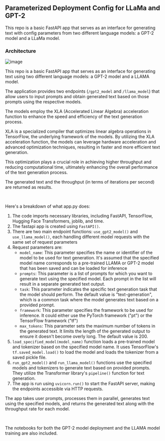 ## Parameterized Deployment Config for LLaMa and GPT-2

This repo is a basic FastAPI app that 
serves as an interface for generating text with config parameters
from two different language models: a GPT-2 model 
and a LLaMa model. 

### Architecture

![image](https://github.com/OlayinkaPeter/LLM-Deployment-Config/blob/master/llm_config.png)


This repo is a basic FastAPI app that 
serves as an interface for generating text 
using two different language models: a GPT-2 model 
and a LLAMA model. 

The application provides two 
endpoints (`/gpt2_model` and `/llama_model`) that 
allow users to input prompts and obtain generated 
text based on those prompts using the respective 
models. 

The models employ the XLA (Accelerated Linear Algebra) 
acceleration function to enhance the speed and efficiency 
of the text generation process. 

XLA is a specialized compiler that optimizes 
linear algebra operations in TensorFlow, the underlying 
framework of the models. By utilizing the XLA acceleration 
function, the models can leverage hardware acceleration 
and advanced optimization techniques, resulting in faster 
and more efficient text generation. 

This optimization plays a crucial role in achieving 
higher throughput and reducing computational time, 
ultimately enhancing the overall performance of the 
text generation process.

The generated text and the 
throughput (in terms of iterations per second) 
are returned as results.

<br>

Here's a breakdown of what app.py does:

1. The code imports necessary libraries, including 
FastAPI, TensorFlow, Hugging Face Transformers, 
joblib, and time.
2. The fastapi app is created using `FastAPI()`.
3. There are two main endpoint functions:
`use_gpt2_model()` and `use_llama_model()`, each 
handling different model requests with the same 
set of request parameters
4. Request parameters are:
   - `model_name`: This parameter specifies the name 
   or identifier of the model to be used for text generation. 
   It's assumed that the specified model name 
   corresponds to a pre-trained LLAMA or GPT-2 model 
   that has been saved and can be loaded for inference
   - `prompts`: This parameter is a list of prompts for 
   which you want to generate text using the specified model. 
   Each prompt in the list will result in a separate 
   generated text output.
   - `task`: This parameter indicates the specific text 
   generation task that the model should perform. 
   The default value is "text-generation", which is a 
   common task where the model generates text based 
   on a provided prompt.
   - `framework`: This parameter specifies the framework 
   to be used for inference. It could either use the 
   PyTorch framework ("pt") or the TensorFlow framework ("tf")
   - `max_tokens`: This parameter sets the maximum number 
   of tokens in the generated text. It limits the length of 
   the generated output to ensure it doesn't become overly 
   long. The default value is 200.
5. `load_specified_model(model_name)` function loads a 
pre-trained model and tokenizer based on the specified 
model name. It uses TensorFlow's `tf.saved_model.load()`
to load the model and loads the tokenizer from a saved 
pickle file.
6. `run_gpt2_model()` and `run_llama_model()` functions use 
the specified models and tokenizers to generate text 
based on provided prompts. They utilize the 
Transformer library's `pipeline()` function for text 
generation.
7. The app is run using `uvicorn.run()` to start the FastAPI 
server, making the endpoints accessible via HTTP requests.


The app takes user prompts, 
processes them in parallel, generates text using 
the specified models, and returns the generated text 
along with the throughput rate for each model.


<br>

The notebooks for both the GPT-2 model deployment and the 
LLAMA model training are also included.